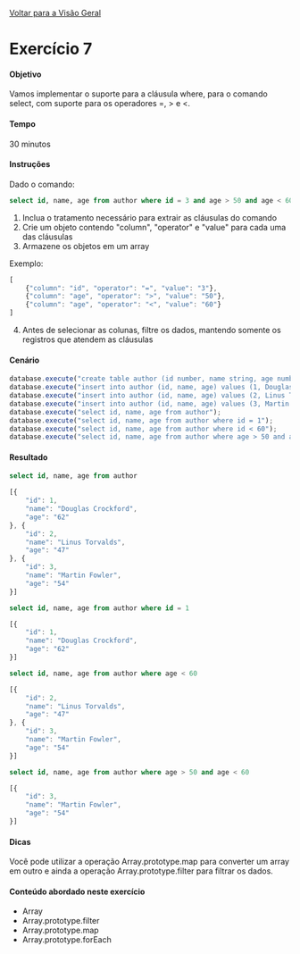 [Voltar para a Visão Geral](README.md)

# Exercício 7

#### Objetivo
Vamos implementar o suporte para a cláusula where, para o comando select, com suporte para os operadores =, > e <.

#### Tempo
30 minutos

#### Instruções

Dado o comando:

```sql
select id, name, age from author where id = 3 and age > 50 and age < 60
```

1. Inclua o tratamento necessário para extrair as cláusulas do comando
2. Crie um objeto contendo "column", "operator" e "value" para cada uma das cláusulas
3. Armazene os objetos em um array

Exemplo:

```javascript
[
	{"column": "id", "operator": "=", "value": "3"},
	{"column": "age", "operator": ">", "value": "50"},
	{"column": "age", "operator": "<", "value": "60"}
]
```

4. Antes de selecionar as colunas, filtre os dados, mantendo somente os registros que atendem as cláusulas

#### Cenário

```javascript
database.execute("create table author (id number, name string, age number, city string, state string, country string)");
database.execute("insert into author (id, name, age) values (1, Douglas Crockford, 62)");
database.execute("insert into author (id, name, age) values (2, Linus Torvalds, 47)");
database.execute("insert into author (id, name, age) values (3, Martin Fowler, 54)");
database.execute("select id, name, age from author");
database.execute("select id, name, age from author where id = 1");
database.execute("select id, name, age from author where id < 60");
database.execute("select id, name, age from author where age > 50 and age < 60");
```

#### Resultado


```sql
select id, name, age from author
```

```javascript
[{
	"id": 1,
	"name": "Douglas Crockford",
	"age": "62"
}, {
	"id": 2,
	"name": "Linus Torvalds",
	"age": "47"
}, {
	"id": 3,
	"name": "Martin Fowler",
	"age": "54"
}]
```

```sql
select id, name, age from author where id = 1
```

```javascript
[{
	"id": 1,
	"name": "Douglas Crockford",
	"age": "62"
}]
```

```sql
select id, name, age from author where age < 60
```


```javascript
[{
	"id": 2,
	"name": "Linus Torvalds",
	"age": "47"
}, {
	"id": 3,
	"name": "Martin Fowler",
	"age": "54"
}]
```

```sql
select id, name, age from author where age > 50 and age < 60
```

```javascript
[{
	"id": 3,
	"name": "Martin Fowler",
	"age": "54"
}]
```

#### Dicas

Você pode utilizar a operação Array.prototype.map para converter um array em outro e ainda a operação Array.prototype.filter para filtrar os dados.

#### Conteúdo abordado neste exercício

* Array
* Array.prototype.filter
* Array.prototype.map
* Array.prototype.forEach